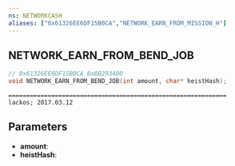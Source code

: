 ```yaml
---
ns: NETWORKCASH
aliases: ["0x61326EE6DF15B0CA","NETWORK_EARN_FROM_MISSION_H"]
---
```

## NETWORK_EARN_FROM_BEND_JOB

```c
// 0x61326EE6DF15B0CA 0xBB293400
void NETWORK_EARN_FROM_BEND_JOB(int amount, char* heistHash);
```

```
=============================================================  
lackos; 2017.03.12  
```

## Parameters
* **amount**: 
* **heistHash**: 

